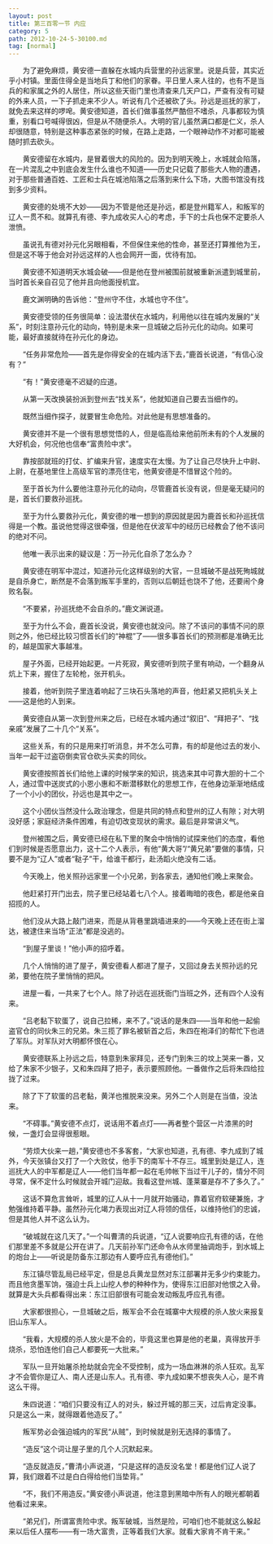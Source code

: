 ```yaml
---
layout: post
title: 第三百零一节 内应
category: 5
path: 2012-10-24-5-30100.md
tag: [normal]
---
```


　　为了避免麻烦，黄安德一直躲在水城内兵营里的孙远家里。说是兵营，其实近乎小村镇。里面住得全是当地兵丁和他们的家眷。平日里人来人往的，也有不是当兵的和家属之外的人居住，所以这些天衙门里也清查来几天户口，严查有没有可疑的外来人员，一下子抓走来不少人。听说有几个还被砍了头。孙远是巡抚的家丁，就免去来这样的啰唣。黄安德知道，首长们做事虽然严酷但不嗜杀，凡事都较为慎重，别看口号喊得很凶，但是从不随便杀人。大明的官儿虽然满口都是仁义，杀人却很随意，特别是这种事态紧张的时候，在路上走路，一个眼神动作不对都可能被随时抓去砍头。

　　黄安德留在水城内，是冒着很大的风险的。因为到明天晚上，水城就会陷落，在一片混乱之中到底会发生什么谁也不知道——历史只记载了那些大人物的遭遇，对于那些普通百姓、工匠和士兵在城池陷落之后落到来什么下场，大图书馆没有找到多少资料。

　　黄安德的处境不大妙——因为不管是他还是孙远，都是登州籍军人，和叛军的辽人一贯不和。就算孔有德、李九成收买人心的考虑，手下的士兵也保不定要杀人泄愤。

　　虽说孔有德对孙元化另眼相看，不但保住来他的性命，甚至还打算推他为王，但是这不等于他会对孙远这样的人也会网开一面，优待有加。

　　黄安德不知道明天水城会破——但是他在登州被围前就被重新派遣到城里前，当时首长亲自召见了他并且向他面授机宜。

　　鹿文渊明确的告诉他：“登州守不住，水城也守不住”。

　　黄安德受领的任务很简单：设法潜伏在水城内，利用他以往在城内发展的“关系”，时刻注意孙元化的动向，特别是未来一旦城破之后孙元化的动向。如果可能，最好直接就待在孙元化的身边。

　　“任务非常危险——首先是你得安全的在城内活下去，”鹿首长说道，“有信心没有？”

　　“有！”黄安德毫不迟疑的应道。

　　从第一天改换装扮派到登州去“找关系”，他就知道自己要去当细作的。

　　既然当细作探子，就要冒生命危险。对此他是有思想准备的。

　　黄安德并不是一个很有思想觉悟的人，但是临高给来他前所未有的个人发展的大好机会，何况他也信奉“富贵险中求”。

　　靠按部就班的打仗、扩编来升官，速度实在太慢。为了让自己尽快升上中尉、上尉，在基地里住上高级军官的漂亮住宅，他黄安德是不惜冒这个险的。

　　至于首长为什么要他注意孙元化的动向，尽管鹿首长没有说，但是毫无疑问的是，首长们要救孙巡抚。

　　至于为什么要救孙元化，黄安德的唯一想到的原因就是因为鹿首长和孙巡抚信得是一个教。虽说他觉得这很牵强，但是他在伏波军中的经历已经教会了他不该问的绝对不问。

　　他唯一表示出来的疑议是：万一孙元化自杀了怎么办？

　　黄安德在明军中混过，知道孙元化这样级别的大官，一旦城破不是战死殉城就是自杀身亡，断然是不会落到叛军手里的，否则以后朝廷也饶不了他，还要闹个身败名裂。

　　“不要紧，孙巡抚绝不会自杀的。”鹿文渊说道。

　　至于为什么不会，鹿首长没说，黄安德也就没问。除了不该问的事情不问的原则之外，他已经比较习惯首长们的“神棍”了——很多事首长们的预测都是准确无比的，越是国家大事越准。

　　屋子外面，已经开始起更。一片死寂，黄安德听到院子里有响动，一个翻身从炕上下来，握住了左轮枪，张开机头。

　　接着，他听到院子里连着响起了三块石头落地的声音，他赶紧又把机头关上——这是他的人到来。

　　黄安德自从第一次到登州来之后，已经在水城内通过“叙旧”、“拜把子”、“找亲戚”发展了二十几个“关系”。

　　这些关系，有的只是用来打听消息，并不怎么可靠，有的却是他过去的发小、当年一起干过盗窃倒卖官仓砍头买卖的同伙。

　　黄安德按照首长们给他上课的时候学来的知识，挑选来其中可靠大胆的十二个人，通过雪中送炭式的小恩小惠和不断潜移默化的思想工作，在他身边渐渐地结成了一个小小的团伙，孙远也是其中之一。

　　这个小团伙当然没什么政治理念，但是共同的特点和登州的辽人有隙；对大明没好感；家庭经济条件困难，有迫切改变现状的需求。最后是非常讲义气。

　　登州被围之后，黄安德已经在私下里的聚会中悄悄的试探来他们的态度，看他们到时候是否愿意出力，这十二个人表示，有他“黄大哥”/“黄兄弟”要做的事情，只要不是为“辽人”或者“鞑子”干，给谁干都行，赴汤蹈火绝没有二话。

　　今天晚上，他关照孙远家里一个小兄弟，到各家去，通知他们晚上来聚会。

　　他赶紧打开门出去，院子里已经站着七八个人。接着晦暗的夜色，都是他亲自招揽的人。

　　他们没从大路上敲门进来，而是从背巷里跳墙进来的——今天晚上还在街上溜达，被逮住来当场“正法”都是没逃的。

　　“到屋子里谈！”他小声的招呼着。

　　几个人悄悄的进了屋子，黄安德看人都进了屋子，又回过身去关照孙远的兄弟，要他在院子里悄悄的把风。

　　进屋一看，一共来了七个人。除了孙远在巡抚衙门当班之外，还有四个人没有来。

　　“吕老黏下软蛋了，说自己拉稀，来不了。”说话的是朱四——当年和他一起偷盗官仓的同伙朱三的兄弟。朱三揽了罪名被斩首之后，朱四在袍泽们的帮忙下也进了军队。对军队对大明都怀恨在心。

　　黄安德联系上孙远之后，特意到朱家拜见，还专门到朱三的坟上哭来一番，又给了朱家不少银子，又和朱四拜了把子，表示要照顾他。一番做作之后将朱四给拉拢了过来。

　　除了下了软蛋的吕老黏，黄洋也推脱来没来。另外二个人则是在当值，没法来。

　　“不碍事。”黄安德不点灯，说话用不着点灯——再者整个营区一片漆黑的时候，一盏灯会显得很惹眼。

　　“劳烦大伙来一趟，”黄安德也不多客套，“大家也知道，孔有德、李九成到了城外，今天张镇台又打了一个大败仗，他手下的南军十不存三。城里到处是辽人，连巡抚大人的中军都是辽人——他们当年都一起在毛帅帐下当过干儿子的，情分不同寻常，保不定什么时候就会开城门迎敌。我看这登州城、蓬莱寨是存不了多久了。”

　　这话不算危言耸听，城里的辽人从十一月就开始骚动，靠着官府软硬兼施，才勉强维持着平静。虽然孙元化竭力表现出对辽人将领的信任，以维持他们的忠诚，但是其他人并不这么认为。

　　“破城就在这几天了。”一个叫曹清的兵说道，“辽人说要响应孔有德的话，在他们那里差不多就是公开在讲了。几天前孙军门还命令从水师里抽调炮手，到水城上的炮台上——听说是防备东江那边有人要呼应孔有德他们。”

　　东江镇尽管乱局已经平定，但是总兵黄龙显然对东江部署并无多少约束能力。而且他贪墨军饷，强迫士兵上山挖人参的种种作为，使得东江旧部对他恨之入骨。就算是大头兵都看得出来：东江旧部很有可能会发动叛乱呼应孔有德。

　　大家都很担心，一旦城破之后，叛军会不会在城寨中大规模的杀人放火来报复旧山东军人。

　　“我看，大规模的杀人放火是不会的，毕竟这里也算是他的老巢，真得放开手烧杀，恐怕连他们自己人都要死一大批来。”

　　军队一旦开始屠杀抢劫就会完全不受控制，成为一场血淋淋的杀人狂欢。乱军才不会管你是辽人、南人还是山东人。孔有德、李九成如果不想丧失人心，是不肯这么干得。

　　朱四说道：“咱们只要没有辽人的对头，躲过开城的那三天，过后肯定没事。只是这么一来，就得跟着他造反了。”

　　叛军势必会强迫城内的军民“从贼”，到时候就是别无选择的事情了。

　　“造反”这个词让屋子里的几个人沉默起来。

　　“造反就造反，”曹清小声说道，“只是这样的造反没名堂！都是他们辽人说了算，我们跟着不过是白白得给他们当垫背。”

　　“不，我们不用造反。”黄安德小声说道，他注意到黑暗中所有人的眼光都朝着他看过来来。

　　“弟兄们，所谓富贵险中求。叛军破城，当然是险，可咱们也不能就这么躲起来以后任人摆布——有一场大富贵，正等着我们大家。就看大家肯不肯干来。”
